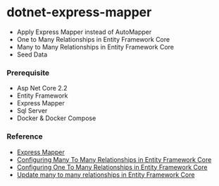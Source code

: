 # dotnet-express-mapper
+ Apply Express Mapper instead of AutoMapper
+ One to Many Relationships in Entity Framework Core
+ Many to Many Relationships in Entity Framework Core
+ Seed Data

### Prerequisite
+ Asp Net Core 2.2
+ Entity Framework
+ Express Mapper
+ Sql Server
+ Docker & Docker Compose

### Reference
+ [Express Mapper](http://expressmapper.org/)
+ [Configuring Many To Many Relationships in Entity Framework Core](https://www.learnentityframeworkcore.com/configuration/many-to-many-relationship-configuration)
+ [Configuring One To Many Relationships in Entity Framework Core](https://www.learnentityframeworkcore.com/configuration/one-to-many-relationship-configuration)
+ [Update many to many relationships in Entity Framework Core](https://www.thereformedprogrammer.net/updating-many-to-many-relationships-in-entity-framework-core/)
